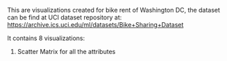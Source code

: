 This are visualizations created for bike rent of Washington DC, the dataset can be find at UCI dataset repository at:
https://archive.ics.uci.edu/ml/datasets/Bike+Sharing+Dataset

It contains 8 visualizations:

1. Scatter Matrix for all the attributes
